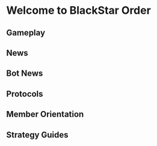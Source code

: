# Welcome to BlackStar Order

## Gameplay

## News

## Bot News

## Protocols

## Member Orientation

## Strategy Guides
